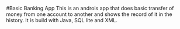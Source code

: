 #Basic Banking App
This is an androis app that does basic transfer of money from one account to another and shows the record of it in the history.
It is build with Java, SQL lite and XML.
